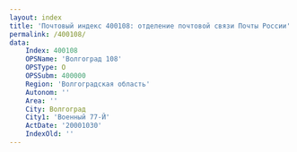 ```yaml
---
layout: index
title: 'Почтовый индекс 400108: отделение почтовой связи Почты России'
permalink: /400108/
data:
    Index: 400108
    OPSName: 'Волгоград 108'
    OPSType: О
    OPSSubm: 400000
    Region: 'Волгоградская область'
    Autonom: ''
    Area: ''
    City: Волгоград
    City1: 'Военный 77-Й'
    ActDate: '20001030'
    IndexOld: ''
---
```

